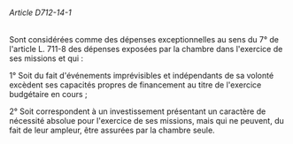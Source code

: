 ###### Article D712-14-1

Sont considérées comme des dépenses exceptionnelles au sens du 7° de l'article L. 711-8 des dépenses exposées par la chambre dans l'exercice de ses missions et qui :

1° Soit du fait d'événements imprévisibles et indépendants de sa volonté excèdent ses capacités propres de financement au titre de l'exercice budgétaire en cours ;

2° Soit correspondent à un investissement présentant un caractère de nécessité absolue pour l'exercice de ses missions, mais qui ne peuvent, du fait de leur ampleur, être assurées par la chambre seule.

